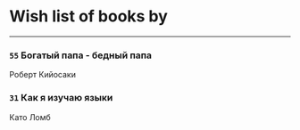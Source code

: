 # Wish list of books by [](https://plus.google.com/104289450206538776186)
---

### `55` Богатый папа - бедный папа
Роберт Кийосаки

### `31` Как я изучаю языки
Като Ломб

